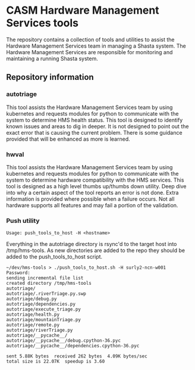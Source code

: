 # CASM Hardware Management Services tools

The repository contains a collection of tools and utilities to assist the
Hardware Management Services team in managing a Shasta system. The Hardware
Management Services are responsible for monitoring and maintaining a running
Shasta system.

## Repository information
### autotriage
This tool assists the Hardware Management Services team by using kubernetes and
requests modules for python to communicate with the system to determine HMS
health status. This tool is designed to identify known issues and areas to dig
in deeper. It is not designed to point out the exact error that is causing the
current problem. There is some guidance provided that will be enhanced as more
is learned.

### hwval
This tool assists the Hardware Management Services team by using kubernetes and
requests modules for python to communicate with the system to determine hardware
compatibility with the HMS services. This tool is designed as a high level
thumbs up/thumbs down utility. Deep dive into why a certain aspect of the tool
reports an error is not done. Extra information is provided where possible when
a failure occurs. Not all hardware supports all features and may fail a portion
of the validation.

### Push utility

```
Usage: push_tools_to_host -H <hostname>
```

Everything in the autotriage directory is rsync'd to the target host into
/tmp/hms-tools. As new directories are added to the repo they should be
added to the push_tools_to_host script.

```
~/dev/hms-tools > ./push_tools_to_host.sh -H surly2-ncn-w001
Password:
sending incremental file list
created directory /tmp/hms-tools
autotriage/
autotriage/.riverTriage.py.swp
autotriage/debug.py
autotriage/dependencies.py
autotriage/execute_triage.py
autotriage/health.py
autotriage/mountainTriage.py
autotriage/remote.py
autotriage/riverTriage.py
autotriage/__pycache__/
autotriage/__pycache__/debug.cpython-36.pyc
autotriage/__pycache__/dependencies.cpython-36.pyc

sent 5.88K bytes  received 262 bytes  4.09K bytes/sec
total size is 22.07K  speedup is 3.60
```
